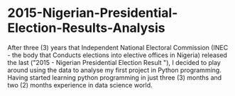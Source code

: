 # 2015-Nigerian-Presidential-Election-Results-Analysis
After three (3) years that Independent National Electoral Commission (INEC - the body that Conducts elections into elective offices in Nigeria) released the last ("2015 - Nigerian Presidential Election Result "), I decided to play around using the data to analyse my first project in Python programming. Having started learning python programming in just three (3) months and two (2) months experience in data science world. 

